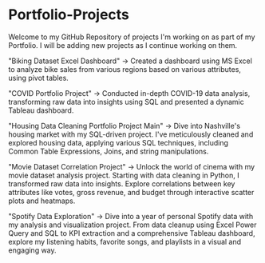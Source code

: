 # Portfolio-Projects

Welcome to my GitHub Repository of projects I'm working on as part of my Portfolio. I will be adding new projects as I continue working on them.

"Biking Dataset Excel Dashboard" -> Created a dashboard using MS Excel to analyze bike sales from various regions based on various attributes, using pivot tables.

"COVID Portfolio Project" -> Conducted in-depth COVID-19 data analysis, transforming raw data into insights using SQL and presented a dynamic Tableau dashboard.

"Housing Data Cleaning Portfolio Project Main" -> Dive into Nashville's housing market with my SQL-driven project. I've meticulously cleaned and explored housing data, applying various SQL techniques, including Common Table Expressions, Joins, and string manipulations.

"Movie Dataset Correlation Project" -> Unlock the world of cinema with my movie dataset analysis project. Starting with data cleaning in Python, I transformed raw data into insights. Explore correlations between key attributes like votes, gross revenue, and budget through interactive scatter plots and heatmaps.

"Spotify Data Exploration" -> Dive into a year of personal Spotify data with my analysis and visualization project. From data cleanup using Excel Power Query and SQL to KPI extraction and a comprehensive Tableau dashboard, explore my listening habits, favorite songs, and playlists in a visual and engaging way.
